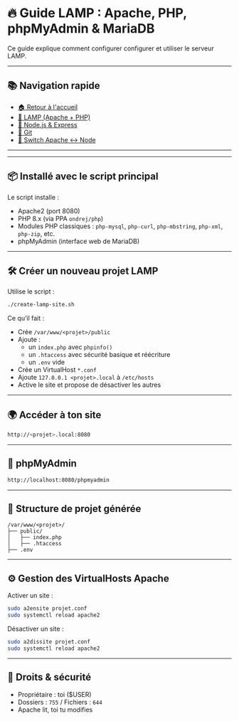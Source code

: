 # 🔥 Guide LAMP : Apache, PHP, phpMyAdmin & MariaDB

Ce guide explique comment configurer configurer et utiliser le serveur LAMP.

---

## 📚 Navigation rapide

- [🏠 Retour à l'accueil](README.md)
- [📘 LAMP (Apache + PHP)](README-lamp.md)
- [📗 Node.js & Express](README-node.md)
- [📕 Git](README-git.md)
- [📙 Switch Apache <-> Node](README-switching.md)

---

---

## 📦 Installé avec le script principal

Le script installe :

- Apache2 (port 8080)
- PHP 8.x (via PPA `ondrej/php`)
- Modules PHP classiques : `php-mysql`, `php-curl`, `php-mbstring`, `php-xml`, `php-zip`, etc.
- phpMyAdmin (interface web de MariaDB)

---

## 🛠️ Créer un nouveau projet LAMP

Utilise le script :

```bash
./create-lamp-site.sh
```

Ce qu’il fait :

- Crée `/var/www/<projet>/public`
- Ajoute :
  - un `index.php` avec `phpinfo()`
  - un `.htaccess` avec sécurité basique et réécriture
  - un `.env` vide
- Crée un VirtualHost `*.conf`
- Ajoute `127.0.0.1 <projet>.local` à `/etc/hosts`
- Active le site et propose de désactiver les autres

---

## 🌍 Accéder à ton site

```bash
http://<projet>.local:8080
```

---

## 🔑 phpMyAdmin

```bash
http://localhost:8080/phpmyadmin
```

---

## 📁 Structure de projet générée

```
/var/www/<projet>/
├── public/
│   ├── index.php
│   ├── .htaccess
├── .env
```

---

## ⚙️ Gestion des VirtualHosts Apache

Activer un site :

```bash
sudo a2ensite projet.conf
sudo systemctl reload apache2
```

Désactiver un site :

```bash
sudo a2dissite projet.conf
sudo systemctl reload apache2
```

---

## 📓 Droits & sécurité

- Propriétaire : toi ($USER)
- Dossiers : `755` / Fichiers : `644`
- Apache lit, toi tu modifies
